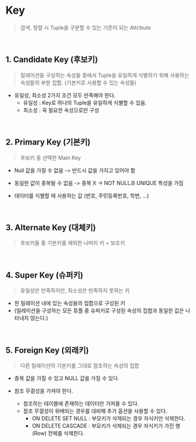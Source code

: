 # Key
> 검색, 정렬 시 Tuple을 구분할 수 있는 기준이 되는 Attribute

<br>

## 1. Candidate Key (후보키)
> 릴레이션을 구성하는 속성들 중에서 Tuple을 유일하게 식별하기 위해 사용하는 속성들의 부분 집합. (기본키로 사용할 수 있는 속성들)

- 유일성, 최소성 2가지 조건 모두 만족해야 한다.
    - 유일성 : Key로 하나의 Tuple을 유일하게 식별할 수 있음.
    - 최소성 : 꼭 필요한 속성으로만 구성

<br>

## 2. Primary Key (기본키)
> 후보키 중 선택한 Main Key

- Null 값을 가질 수 없음      -> 반드시 값을 가지고 있어야 함
- 동일한 값이 중복될 수 없음  -> 중복 X
-> NOT NULL과 UNIQUE 특성을 가짐

- 데이터를 식별할 때 사용하는 값 (번호, 주민등록번호, 학번, ...)

<br>

## 3. Alternate Key (대체키)
> 후보키들 중 기본키를 제외한 나머지 키 = 보조키

<br>

## 4. Super Key (슈퍼키)
> 유일성은 만족하지만, 최소성은 만족하지 못하는 키

- 한 릴레이션 내에 있는 속성들의 집합으로 구성된 키
- (릴레이션을 구성하는 모든 튜플 중 슈퍼키로 구성된 속성의 집합과 동일한 값은 나타내지 않는다.)

<br>

## 5. Foreign Key (외래키)
> 다른 릴레이션의 기본키를 그대로 참조하는 속성의 집합

- 중복 값을 가질 수 있고 NULL 값을 가질 수 있다.

- 참조 무결성을 가져야 한다.
    - 참조하는 테이블에 존재하는 데이터만 가져올 수 있다.
    - 참조 무결성이 위배되는 경우를 대비해 추가 옵션을 사용할 수 있다.
        - ON DELETE SET NULL : 부모키가 삭제되는 경우 자식키만 삭제한다.
        - ON DELETE CASCADE  : 부모키가 삭제되는 경우 자식키가 가진 행(Row) 전체를 삭제한다.
